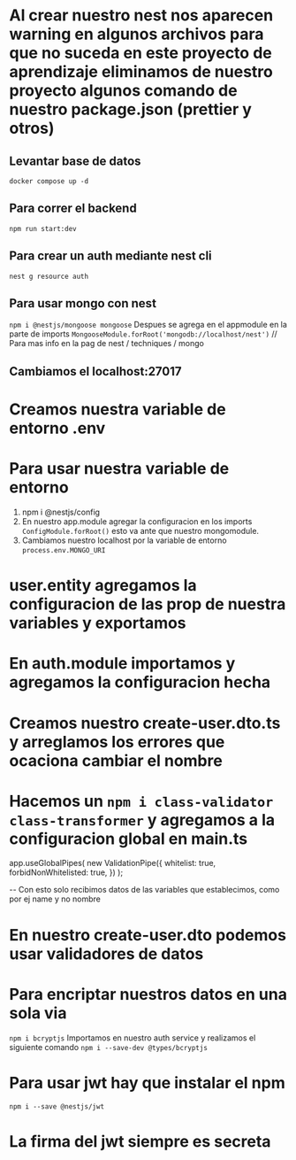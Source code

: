 
# Al crear nuestro nest nos aparecen warning en algunos archivos para que no suceda en este proyecto de aprendizaje eliminamos de nuestro proyecto algunos comando de nuestro package.json (prettier y otros)

## Levantar base de datos
`docker compose up -d`

## Para correr el backend 
`npm run start:dev`

## Para crear un auth mediante nest cli
`nest g resource auth` 

## Para usar mongo con nest
`npm i @nestjs/mongoose mongoose`
Despues se agrega en el appmodule en la parte de imports
`MongooseModule.forRoot('mongodb://localhost/nest')` // Para mas info en la pag de nest / techniques / mongo 
## Cambiamos el localhost:27017

# Creamos nuestra variable de entorno .env
# Para usar nuestra variable de entorno
1. npm i @nestjs/config
2. En nuestro app.module agregar la configuracion en los imports `ConfigModule.forRoot()` esto va ante que nuestro mongomodule.
3. Cambiamos nuestro localhost por la variable de entorno ``process.env.MONGO_URI``

# user.entity agregamos la configuracion de las prop de nuestra variables y exportamos

# En auth.module importamos y agregamos la configuracion hecha

# Creamos nuestro create-user.dto.ts y arreglamos los errores que ocaciona cambiar el nombre

# Hacemos un `npm i class-validator class-transformer` y agregamos a la configuracion global en main.ts

app.useGlobalPipes(
 new ValidationPipe({
 whitelist: true,
 forbidNonWhitelisted: true,
 })
);

-- Con esto solo recibimos datos de las variables que establecimos, como por ej name y no nombre

# En nuestro create-user.dto podemos usar validadores de datos


# Para encriptar nuestros datos en una sola via
`npm i bcryptjs`
Importamos en nuestro auth service y realizamos el siguiente comando
`npm i --save-dev @types/bcryptjs`

# Para usar jwt hay que instalar el npm
`npm i --save @nestjs/jwt`

# La firma del jwt siempre es secreta